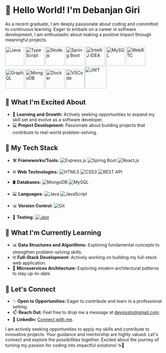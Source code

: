 # 👋 Hello World! I'm Debanjan Giri

As a recent graduate, I am deeply passionate about coding and committed to continuous learning. Eager to embark on a career in software development, I am enthusiastic about making a positive impact through meaningful projects.

<a href="https://www.java.com/" title="Java"><img src="https://github.com/get-icon/geticon/raw/master/icons/java.svg" alt="Java" width="61px" height="61px"></a>
<a href="https://www.typescriptlang.org/" title="TypeScript"><img src="https://github.com/get-icon/geticon/raw/master/icons/typescript-icon.svg" alt="TypeScript" width="61px" height="61px"></a>
<a href="https://nodejs.org/" title="Node.js"><img src="https://github.com/get-icon/geticon/raw/master/icons/nodejs-icon.svg" alt="Node.js" width="61px" height="61px"></a>
<a href="https://spring.io/projects/spring-boot" title="Spring Boot"><img src="https://github.com/get-icon/geticon/raw/master/icons/spring.svg" alt="Spring Boot" width="61px" height="61px"></a>
<a href="https://www.jetbrains.com/idea/" title="IntelliJ IDEA"><img src="https://github.com/get-icon/geticon/raw/master/icons/intellij-idea.svg" alt="IntelliJ IDEA" width="61px" height="61px"></a>
<a href="https://dev.mysql.com/" title="MySQL"><img src="https://github.com/get-icon/geticon/raw/master/icons/mysql.svg" alt="MySQL" width="61px" height="61px"></a>
<a href="https://www.webrtc.org/" title="WebRTC"><img src="https://github.com/get-icon/geticon/raw/master/icons/webrtc.svg" alt="WebRTC" width="61px" height="61px"></a>
<a href="https://graphql.org/" title="GraphQL"><img src="https://github.com/get-icon/geticon/raw/master/icons/graphql.svg" alt="GraphQL" width="61px" height="61px"></a>
<a href="https://www.mongodb.org/" title="MongoDB"><img src="https://github.com/get-icon/geticon/raw/master/icons/mongodb-icon.svg" alt="MongoDB" width="61px" height="61px"></a>
<a href="https://www.docker.com/" title="Docker"><img src="https://github.com/get-icon/geticon/raw/master/icons/docker-icon.svg" alt="Docker" width="61px" height="61px"></a>
<a href="https://code.visualstudio.com/" title="VSCode"><img src="https://github.com/get-icon/geticon/raw/master/icons/visual-studio-code.svg" alt="VSCode" width="61px" height="61px"></a><a href="https://jwt.io/" title="JWT"><img src="https://www.vectorlogo.zone/logos/json/json-ar21.svg" alt="JWT" width="70px" height="70px"></a>


## 💼 What I'm Excited About
- 🌱 **Learning and Growth:** Actively seeking opportunities to expand my skill set and evolve as a software developer.
- 💻 **Project Development:** Passionate about building projects that contribute to real-world problem-solving.

## 🚀 My Tech Stack

- 🛠️ **Frameworks/Tools:** 
  ![Express.js](https://img.shields.io/badge/Express.js-000000?style=for-the-badge&logo=express&logoColor=white)
  ![Spring Boot](https://img.shields.io/badge/Spring_Boot-6DB33F?style=for-the-badge&logo=spring&logoColor=white)
  ![React.js](https://img.shields.io/badge/React.js-61DAFB?style=for-the-badge&logo=react&logoColor=white)
  
- 🌐 **Web Technologies:** 
  ![HTML5](https://img.shields.io/badge/HTML5-E34F26?style=for-the-badge&logo=html5&logoColor=white)
  ![CSS3](https://img.shields.io/badge/CSS3-1572B6?style=for-the-badge&logo=css3&logoColor=white)
  ![REST API](https://img.shields.io/badge/REST_API-005571?style=for-the-badge&logo=rest-api&logoColor=white)

- 🛢️ **Databases:**
  ![MongoDB](https://img.shields.io/badge/MongoDB-47A248?style=for-the-badge&logo=mongodb&logoColor=white)
  ![MySQL](https://img.shields.io/badge/MySQL-4479A1?style=for-the-badge&logo=mysql&logoColor=white)

- 💻 **Languages:** 
  ![Java](https://img.shields.io/badge/Java-ED8B00?style=for-the-badge&logo=java&logoColor=white)
  ![JavaScript](https://img.shields.io/badge/JavaScript-F7DF1E?style=for-the-badge&logo=javascript&logoColor=black)

- 📊 **Version Control:**
  ![Git](https://img.shields.io/badge/Git-F05032?style=for-the-badge&logo=git&logoColor=white)
  
- 🧪 **Testing:**
  [![Jest](https://img.shields.io/badge/Jest-C21325?style=for-the-badge&logo=jest&logoColor=white)](https://jestjs.io/)

## 🌱 What I'm Currently Learning
- 📊 **Data Structures and Algorithms:** Exploring fundamental concepts to strengthen problem-solving skills.
- 🌐 **Full-Stack Development:** Actively working on building my full-stack web application.
- 🧿 **Microservices Architecture:** Exploring modern architectural patterns to stay up-to-date.

## 🤝 Let's Connect
- ✨ **Open to Opportunities:** Eager to contribute and learn in a professional setting.
- 📫 **Reach Out:** Feel free to drop me a message at devposto@gmail.com.
- 💼 **LinkedIn:** [Connect with me](https://www.linkedin.com/in/debanjanGiri).

I am actively seeking opportunities to apply my skills and contribute to innovative projects. Your guidance and mentorship are highly valued. Let's connect and explore the possibilities together. Excited about the journey of turning my passion for coding into impactful solutions! ☕🚀
